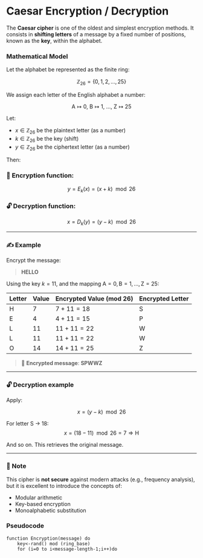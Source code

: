 # Caesar Encryption / Decryption

The **Caesar cipher** is one of the oldest and simplest encryption methods. It consists in **shifting letters** of a message by a fixed number of positions, known as the **key**, within the alphabet.

###  Mathematical Model

Let the alphabet be represented as the finite ring:

$$
\mathbb{Z}_{26} = \{0, 1, 2, \dots, 25\}
$$

We assign each letter of the English alphabet a number:

$$
\text{A} \mapsto 0,\ \text{B} \mapsto 1,\ \dots,\ \text{Z} \mapsto 25
$$

Let:

- $x \in \mathbb{Z}_{26}$ be the plaintext letter (as a number)
- $k \in \mathbb{Z}_{26}$ be the key (shift)
- $y \in \mathbb{Z}_{26}$ be the ciphertext letter (as a number)

Then:

### 🔐 Encryption function:

$$
y = E_k(x) = (x + k) \mod 26
$$

### 🔓 Decryption function:

$$
x = D_k(y) = (y - k) \mod 26
$$

---

### ✍️ Example

Encrypt the message:

> **HELLO**

Using the key $k = 11$, and the mapping  $\text{A} = 0, \text{B} = 1, \dots, \text{Z} = 25$:

| Letter | Value | Encrypted Value (mod 26) | Encrypted Letter |
|--------|--------|--------------------------|------------------|
| H      | 7      | $7 + 11 = 18$         | S                |
| E      | 4      | $4 + 11 = 15$         | P                |
| L      | 11     | $11 + 11 = 22$        | W                |
| L      | 11     | $11 + 11 = 22$        | W                |
| O      | 14     | $14 + 11 = 25$        | Z                |

> 🔐 **Encrypted message**: **SPWWZ**

---

### 🔓 Decryption example

Apply:

$$
x = (y - k) \mod 26
$$

For letter S → 18:
$$
x = (18 - 11) \mod 26 = 7 \Rightarrow \text{H}
$$

And so on. This retrieves the original message.

---

### 🧾 Note

This cipher is **not secure** against modern attacks (e.g., frequency analysis), but it is excellent to introduce the concepts of:

- Modular arithmetic
- Key-based encryption
- Monoalphabetic substitution

### Pseudocode

```Pseudo
function Encryption(message) do
    key<-rand() mod (ring_base)
    for (i=0 to i<message-length-1;i++)do



```
